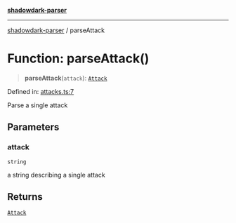 [**shadowdark-parser**](../README.md)

***

[shadowdark-parser](../globals.md) / parseAttack

# Function: parseAttack()

> **parseAttack**(`attack`): [`Attack`](../type-aliases/Attack.md)

Defined in: [attacks.ts:7](https://github.com/ashleytowner/shadowdark-parser/blob/1a2d078d1d27fe26e21d0272c202629e52b4f006/src/attacks.ts#L7)

Parse a single attack

## Parameters

### attack

`string`

a string describing a single attack

## Returns

[`Attack`](../type-aliases/Attack.md)
